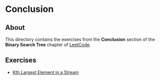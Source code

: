# Conclusion
## About
This directory contains the exercises from the **Conclusion** section of the **Binary Search Tree** chapter of [LeetCode](https://leetcode.com/).

## Exercises
* [Kth Largest Element in a Stream](kth_largest_element_in_a_stream)
